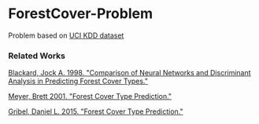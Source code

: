 # ForestCover-Problem
Problem based on [UCI KDD dataset](http://kdd.ics.uci.edu/databases/covertype/covertype.html)

### Related Works
[Blackard, Jock A. 1998. "Comparison of Neural Networks and Discriminant Analysis in Predicting Forest Cover Types."](http://citeseerx.ist.psu.edu/viewdoc/download?doi=10.1.1.128.2475&rep=rep1&type=pdf)

[Meyer, Brett 2001. "Forest Cover Type Prediction."](http://homepages.cae.wisc.edu/~ece539/project/f01/meyer.pdf)

[Gribel, Daniel L. 2015. "Forest Cover Type Prediction."](http://www-di.inf.puc-rio.br/~milidiu/inf2979/anteprojetos/gribel.pdf)
